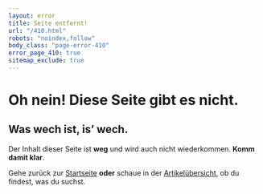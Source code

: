 ```yaml
---
layout: error
title: Seite entfernt!
url: "/410.html"
robots: "noindex,follow"
body_class: "page-error-410"
error_page_410: true
sitemap_exclude: true
---
```


# Oh nein! Diese Seite gibt es nicht.

## Was wech ist, is’ wech.

Der Inhalt dieser Seite ist **weg** und wird auch nicht wiederkommen. **Komm damit klar**.

Gehe zurück zur [Startseite](/) **oder** schaue in der [Artikelübersicht](/artikel/), ob du findest, was du suchst.
